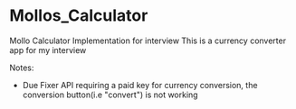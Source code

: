 # Mollos_Calculator
Mollo Calculator Implementation for interview
This is a currency converter app for my interview

Notes:
- Due Fixer API requiring a paid key for currency conversion, the conversion button(i.e "convert") is not working

